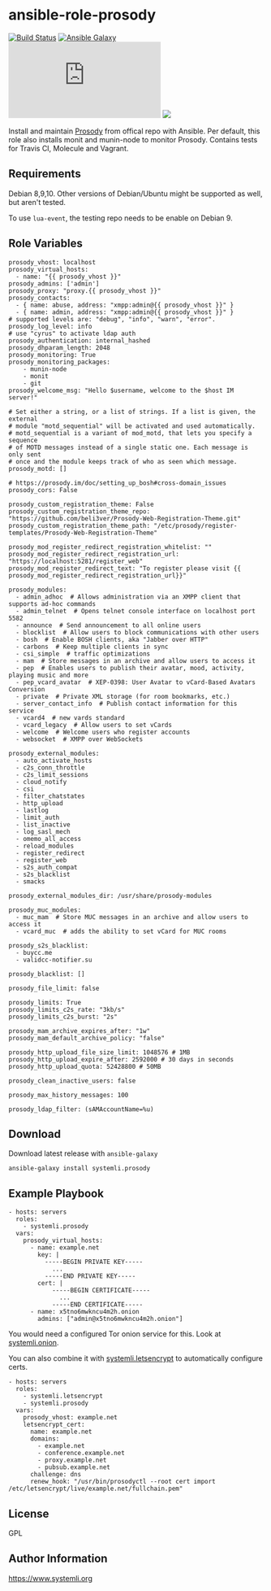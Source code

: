 ansible-role-prosody
=========
[![Build Status](https://travis-ci.org/systemli/ansible-role-prosody.svg?branch=master)](https://travis-ci.org/systemli/ansible-role-prosody)
[![Ansible Galaxy](http://img.shields.io/badge/ansible--galaxy-prosody-blue.svg)](https://galaxy.ansible.com/systemli/prosody/)
[![IM observatory](https://check.messaging.one/badge.php?domain=jabber.systemli.org)](https://check.messaging.one/result.php?domain=jabber.systemli.org&amp;type=client)
<a href='https://compliance.conversations.im/server/jabber.systemli.org'><img src='https://compliance.conversations.im/badge/jabber.systemli.org'></a> 


Install and maintain [Prosody](http://prosody.im/) from offical repo with Ansible.
Per default, this role also installs monit and munin-node to monitor Prosody. 
Contains tests for Travis CI, Molecule and Vagrant.

Requirements
------------

Debian 8,9,10. Other versions of Debian/Ubuntu might be supported as well, but aren't tested.

To use `lua-event`, the testing repo needs to be enable on Debian 9.

Role Variables
--------------

```
prosody_vhost: localhost
prosody_virtual_hosts:
  - name: "{{ prosody_vhost }}"
prosody_admins: ['admin']
prosody_proxy: "proxy.{{ prosody_vhost }}"
prosody_contacts:
  - { name: abuse, address: "xmpp:admin@{{ prosody_vhost }}" }
  - { name: admin, address: "xmpp:admin@{{ prosody_vhost }}" }
# supported levels are: "debug", "info", "warn", "error". 
prosody_log_level: info
# use "cyrus" to activate ldap auth
prosody_authentication: internal_hashed
prosody_dhparam_length: 2048
prosody_monitoring: True
prosody_monitoring_packages:
    - munin-node
    - monit
    - git
prosody_welcome_msg: "Hello $username, welcome to the $host IM server!"

# Set either a string, or a list of strings. If a list is given, the external
# module "motd_sequential" will be activated and used automatically.
# motd_sequential is a variant of mod_motd, that lets you specify a sequence
# of MOTD messages instead of a single static one. Each message is only sent
# once and the module keeps track of who as seen which message.
prosody_motd: []

# https://prosody.im/doc/setting_up_bosh#cross-domain_issues
prosody_cors: False

prosody_custom_registration_theme: False
prosody_custom_registration_theme_repo: "https://github.com/beli3ver/Prosody-Web-Registration-Theme.git"
prosody_custom_registration_theme_path: "/etc/prosody/register-templates/Prosody-Web-Registration-Theme"

prosody_mod_register_redirect_registration_whitelist: ""
prosody_mod_register_redirect_registration_url: "https://localhost:5281/register_web"
prosody_mod_register_redirect_text: "To register please visit {{ prosody_mod_register_redirect_registration_url}}"

prosody_modules:
  - admin_adhoc  # Allows administration via an XMPP client that supports ad-hoc commands
  - admin_telnet  # Opens telnet console interface on localhost port 5582
  - announce  # Send announcement to all online users
  - blocklist  # Allow users to block communications with other users
  - bosh  # Enable BOSH clients, aka "Jabber over HTTP"
  - carbons  # Keep multiple clients in sync
  - csi_simple  # traffic optimizations
  - mam  # Store messages in an archive and allow users to access it
  - pep  # Enables users to publish their avatar, mood, activity, playing music and more
  - pep_vcard_avatar  # XEP-0398: User Avatar to vCard-Based Avatars Conversion
  - private  # Private XML storage (for room bookmarks, etc.)
  - server_contact_info  # Publish contact information for this service
  - vcard4  # new vards standard
  - vcard_legacy  # Allow users to set vCards
  - welcome  # Welcome users who register accounts
  - websocket  # XMPP over WebSockets

prosody_external_modules:
  - auto_activate_hosts
  - c2s_conn_throttle
  - c2s_limit_sessions
  - cloud_notify
  - csi
  - filter_chatstates
  - http_upload
  - lastlog
  - limit_auth
  - list_inactive
  - log_sasl_mech
  - omemo_all_access
  - reload_modules
  - register_redirect
  - register_web
  - s2s_auth_compat
  - s2s_blacklist
  - smacks

prosody_external_modules_dir: /usr/share/prosody-modules

prosody_muc_modules:
  - muc_mam  # Store MUC messages in an archive and allow users to access it
  - vcard_muc  # adds the ability to set vCard for MUC rooms

prosody_s2s_blacklist:
  - buycc.me
  - validcc-notifier.su

prosody_blacklist: []

prosody_file_limit: false

prosody_limits: True
prosody_limits_c2s_rate: "3kb/s"
prosody_limits_c2s_burst: "2s"

prosody_mam_archive_expires_after: "1w"
prosody_mam_default_archive_policy: "false"

prosody_http_upload_file_size_limit: 1048576 # 1MB
prosody_http_upload_expire_after: 2592000 # 30 days in seconds
prosody_http_upload_quota: 52428800 # 50MB

prosody_clean_inactive_users: false

prosody_max_history_messages: 100

prosody_ldap_filter: (sAMAccountName=%u)
```

Download
--------

Download latest release with `ansible-galaxy`

	ansible-galaxy install systemli.prosody

Example Playbook
----------------

```
- hosts: servers
  roles:
    - systemli.prosody
  vars:
    prosody_virtual_hosts:
      - name: example.net
        key: |
          -----BEGIN PRIVATE KEY-----
            ...
          -----END PRIVATE KEY-----
        cert: |
            -----BEGIN CERTIFICATE-----
              ...
            -----END CERTIFICATE-----
      - name: x5tno6mwkncu4m2h.onion
        admins: ["admin@x5tno6mwkncu4m2h.onion"]
```

You would need a configured Tor onion service for this.
Look at [systemli.onion](https://github.com/systemli/ansible-role-onion).

You can also combine it with [systemli.letsencrypt](https://github.com/systemli/ansible-role-letsencrypt/) to automatically configure certs.

```
- hosts: servers
  roles:
    - systemli.letsencrypt
    - systemli.prosody
  vars:
    prosody_vhost: example.net
    letsencrypt_cert:
      name: example.net
      domains:
        - example.net
        - conference.example.net
        - proxy.example.net
        - pubsub.example.net
      challenge: dns
      renew_hook: "/usr/bin/prosodyctl --root cert import /etc/letsencrypt/live/example.net/fullchain.pem"
```

License
-------

GPL

Author Information
------------------

https://www.systemli.org
